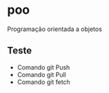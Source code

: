 # poo
Programação orientada a objetos

## Teste
* Comando git Push
* Comando git Pull
* Comando git fetch
